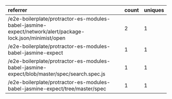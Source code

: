 | referrer                                                                                                  | count | uniques |
| :-------------------------------------------------------------------------------------------------------- | :---- | :------ |
| /e2e-boilerplate/protractor-es-modules-babel-jasmine-expect/network/alert/package-lock.json/minimist/open | 2     | 1       |
| /e2e-boilerplate/protractor-es-modules-babel-jasmine-expect                                               | 1     | 1       |
| /e2e-boilerplate/protractor-es-modules-babel-jasmine-expect/blob/master/spec/search.spec.js               | 1     | 1       |
| /e2e-boilerplate/protractor-es-modules-babel-jasmine-expect/tree/master/spec                              | 1     | 1       |